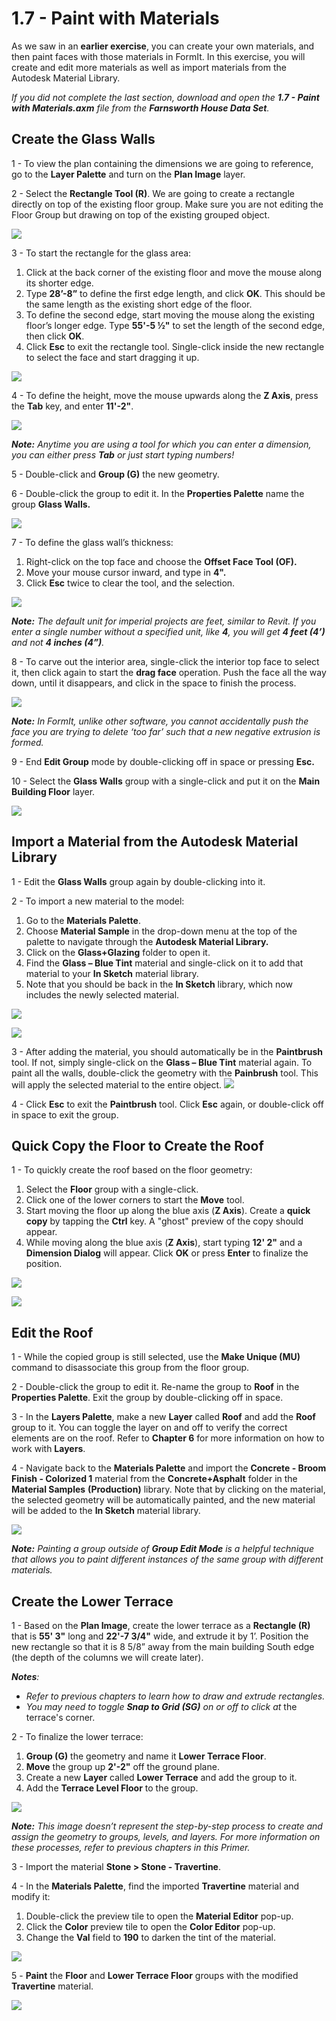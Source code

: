 # 1.7 - Paint with Materials

As we saw in an **earlier exercise**, you can create your own materials, and then paint faces with those materials in FormIt. In this exercise, you will create and edit more materials as well as import materials from the Autodesk Material Library.

_If you did not complete the last section, download and open the_ _**1.7 - Paint with Materials.axm**_ _file from the_ _**Farnsworth House Data Set**._

## **Create the Glass Walls**

1 - To view the plan containing the dimensions we are going to reference, go to the **Layer Palette** and turn on the **Plan Image** layer.

2 - Select the **Rectangle Tool \(R\)**. We are going to create a rectangle directly on top of the existing floor group. Make sure you are not editing the Floor Group but drawing on top of the existing grouped object.

![](../../.gitbook/assets/0%20%283%29.png)

3 - To start the rectangle for the glass area:

1. Click at the back corner of the existing floor and move the mouse along its shorter edge.
2. Type **28’-8”** to define the first edge length, and click **OK**. This should be the same length as the existing short edge of the floor.
3. To define the second edge, start moving the mouse along the existing floor’s longer edge. Type **55'-5 ½"** to set the length of the second edge, then click **OK**.
4.  Click **Esc** to exit the rectangle tool. Single-click inside the new rectangle to select the face and start dragging it up.

![](../../.gitbook/assets/1%20%283%29.png)

4 - To define the height, move the mouse upwards along the **Z Axis**, press the **Tab** key, and enter **11'-2"**.

![](../../.gitbook/assets/2%20%284%29.png)

_**Note:**_ _Anytime you are using a tool for which you can enter a dimension, you can either press_ _**Tab**_ _or just start typing numbers!_

5 - Double-click and **Group \(G\)** the new geometry.

6 - Double-click the group to edit it. In the **Properties Palette** name the group **Glass Walls.**

![](../../.gitbook/assets/3%20%283%29.png)

7 - To define the glass wall’s thickness:

1. Right-click on the top face and choose the **Offset Face Tool \(OF\).**
2. Move your mouse cursor inward, and type in **4".**
3. Click **Esc** twice to clear the tool, and the selection.

![](../../.gitbook/assets/4%20%286%29.png)

​_**Note:**_ _The default unit for imperial projects are feet, similar to Revit. If you enter a single number without a specified unit, like_ _**4**, you will get_ _**4 feet \(4’\)**_ _and not_ _**4 inches \(4”\)**._

8 - To carve out the interior area, single-click the interior top face to select it, then click again to start the **drag face** operation. Push the face all the way down, until it disappears, and click in the space to finish the process.

![](../../.gitbook/assets/5%20%284%29.png)

_**Note:**_ _In FormIt, unlike other software, you cannot accidentally push the face you are trying to delete ‘too far’ such that a new negative extrusion is formed._

9 - End **Edit Group** mode by double-clicking off in space or pressing **Esc.**

10 - Select the **Glass Walls** group with a single-click and put it on the **Main Building Floor** layer.

![](../../.gitbook/assets/6%20%285%29.png)

## **Import a Material from the Autodesk Material Library**

1 - Edit the **Glass Walls** group again by double-clicking into it.

2 - To import a new material to the model:

1. Go to the **Materials Palette**.
2. Choose **Material Sample** in the drop-down menu at the top of the palette to navigate through the **Autodesk Material Library.** ​
3. Click on the **Glass+Glazing** folder to open it.
4. Find the **Glass – Blue Tint** material and single-click on it to add that material to your **In Sketch** material library.
5. Note that you should be back in the **In Sketch** library, which now includes the newly selected material.

![](../../.gitbook/assets/7%20%282%29.png)

![](../../.gitbook/assets/8%20%282%29.png)

3 - After adding the material, you should automatically be in the **Paintbrush** tool. If not, simply single-click on the **Glass – Blue Tint** material again. To paint all the walls, double-click the geometry with the **Painbrush** tool. This will apply the selected material to the entire object. ![](../../.gitbook/assets/9%20%281%29.png)​

4 - Click **Esc** to exit the **Paintbrush** tool. Click **Esc** again, or double-click off in space to exit the group.

## **Quick Copy the Floor to Create the Roof**

1 - To quickly create the roof based on the floor geometry:

1. Select the **Floor** group with a single-click.
2. Click one of the lower corners to start the **Move** tool.
3. Start moving the floor up along the blue axis \(**Z Axis**\). Create a **quick copy** by tapping the **Ctrl** key. A "ghost" preview of the copy should appear. ​
4. While moving along the blue axis \(**Z Axis**\), start typing **12' 2"** and a **Dimension Dialog** will appear. Click **OK** or press **Enter** to finalize the position.

![](../../.gitbook/assets/10%20%281%29.png)

![](../../.gitbook/assets/11%20%281%29.png)

## **Edit the Roof**

1 - While the copied group is still selected, use the **Make Unique \(MU\)** command to disassociate this group from the floor group.

2 - Double-click the group to edit it. Re-name the group to **Roof** in the **Properties Palette**. Exit the group by double-clicking off in space.

3 - In the **Layers Palette**, make a new **Layer** called **Roof** and add the **Roof** group to it. You can toggle the layer on and off to verify the correct elements are on the roof. Refer to **Chapter 6** for more information on how to work with **Layers**.

4 - Navigate back to the **Materials Palette** and import the **Concrete - Broom Finish - Colorized 1** material from the **Concrete+Asphalt** folder in the **Material Samples** **\(Production\)** library. Note that by clicking on the material, the selected geometry will be automatically painted, and the new material will be added to the **In Sketch** material library.

![](../../.gitbook/assets/12.jpeg)

_**Note:**_ _Painting a group outside of_ _**Group Edit Mode**_ _is a helpful technique that allows you to paint different instances of the same group with different materials._

## **Create the Lower Terrace**

1 - Based on the **Plan Image**, create the lower terrace as a **Rectangle \(R\)** that is **55' 3"** long and **22'-7 3/4"** wide, and extrude it by 1’. Position the new rectangle so that it is 8 5/8” away from the main building South edge \(the depth of the columns we will create later\).

_**Notes**:_

* _Refer to previous chapters to learn how to draw and extrude rectangles._
* _You may need to toggle_ _**Snap to Grid \(SG\)**_ _on or off to click at_ the terrace's corner.

2 - To finalize the lower terrace:

1. **Group \(G\)** the geometry and name it **Lower Terrace Floor**.
2. **Move** the group up **2'-2"** off the ground plane.
3. Create a new **Layer** called **Lower Terrace** and add the group to it.
4. Add the **Terrace Level Floor** to the group.

![](../../.gitbook/assets/13%20%281%29.png)

_**Note:**_ _This image doesn’t represent the step-by-step process to create and assign the geometry to groups, levels, and layers. For more information on these processes, refer to previous chapters in this Primer._

3 - Import the material **Stone &gt; Stone - Travertine**.

4 - In the **Materials Palette**, find the imported **Travertine** material and modify it:

1. Double-click the preview tile to open the **Material Editor** pop-up.
2. Click the **Color** preview tile to open the **Color Editor** pop-up.
3. Change the **Val** field to **190** to darken the tint of the material.

![](../../.gitbook/assets/14%20%281%29.png)

5 - **Paint** the **Floor** and **Lower Terrace Floor** groups with the modified **Travertine** material.

![](../../.gitbook/assets/15.jpeg)

